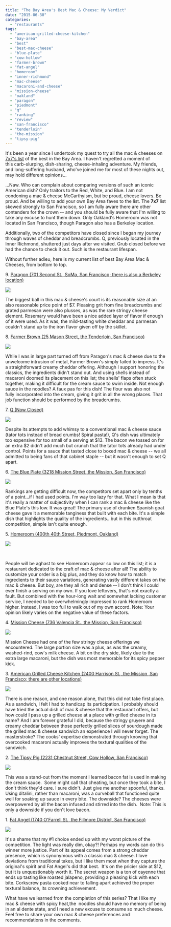 ```yaml
---
title: "The Bay Area's Best Mac & Cheese: My Verdict"
date: "2015-06-30"
categories:
  - "restaurants"
tags:
  - "american-grilled-cheese-kitchen"
  - "bay-area"
  - "best"
  - "best-mac-cheese"
  - "blue-plate"
  - "cow-hollow"
  - "farmer-brown"
  - "fat-angel"
  - "homeroom"
  - "inner-richmond"
  - "mac-cheese"
  - "macaroni-and-cheese"
  - "mission-cheese"
  - "oakland"
  - "paragon"
  - "piedmont"
  - "q"
  - "ranking"
  - "review"
  - "san-francisco"
  - "tenderloin"
  - "the-mission"
  - "tipsy-pig"
---
```


It's been a year since I undertook my quest to try all the mac & cheeses on [7x7's list](http://www.7x7.com/eat-drink/10-best-mac-n-cheeses-bay-area) of the best in the Bay Area. I haven't regretted a moment of this carb-slurping, dish-sharing, cheese-inhaling adventure. My friends, and long-suffering husband, who've joined me for most of these nights out, may hold different opinions...

...Naw. Who can complain about comparing versions of such an iconic American dish? Only traitors to the Red, White, and Blue. I am not condoning a mac & cheese McCarthyism, but be proud, cheese lovers. Be proud. And be willing to add your own Bay Area faves to the list. The **7x7** list skewed strongly to San Francisco, so I am fully aware there are other contenders for the crown -- and you should be fully aware that I'm willing to take any excuse to hunt them down. Only Oakland's Homeroom was not located in San Francisco, though Paragon also has a Berkeley location.

Additionally, two of the competitors have closed since I began my journey through waves of cheddar and breadcrumbs. Q, previously located in the Inner Richmond, shuttered just days after we visited. Grub closed before we had the chance to check it out. Such is the restaurant lifespan.

Without further adieu, here is my current list of best Bay Area Mac & Cheeses, from bottom to top.

9. [Paragon (701 Second St., SoMa, San Francisco; there is also a Berkeley location)](http://thegourmez.com/2014/11/24/mac-and-cheese-night-6-paragon/)

[![](http://s3.amazonaws.com/thegourmez-wpmedia/2014/11/Paragon_004-500x332.jpg)](http://s3.amazonaws.com/thegourmez-wpmedia/2014/11/Paragon_004-500x332.jpg)

The biggest ball in this mac & cheese's court is its reasonable size at an also reasonable price point of $7. Pleasing grit from fine breadcrumbs and grated parmesan were also plusses, as was the rare stringy cheese element. Rosemary would have been a nice added layer of flavor if enough of it were used. As it was, the mild-tasting white cheddar and parmesan couldn't stand up to the iron flavor given off by the skillet.

8. [Farmer Brown (25 Mason Street, the Tenderloin, San Francisco)](http://thegourmez.com/2015/02/05/mac-cheese-night-7-farmerbrown-review/)

[![](http://s3.amazonaws.com/thegourmez-wpmedia/2015/01/Farmer_Browns_005-500x333.jpg)](http://s3.amazonaws.com/thegourmez-wpmedia/2015/01/Farmer_Browns_005-500x333.jpg)

While I was in large part turned off from Paragon's mac & cheese due to the unwelcome intrusion of metal, Farmer Brown's simply failed to impress. It's a straightforward creamy cheddar offering. Although I support honoring the classics, the ingredients didn't stand out. And using shells instead of macaroni doomed its placement on this list; the shells' flaps often stuck together, making it difficult for the cream sauce to swim inside. Not enough sauce in the noodles? A faux pas for this dish! The flour was also not fully incorporated into the cream, giving it grit in all the wrong places. That job function should be performed by the breadcrumbs.

7. [Q (Now Closed)](http://thegourmez.com/2014/06/24/mac-cheese-night-2-q-restaurant/)

[![](http://s3.amazonaws.com/thegourmez-wpmedia/2014/06/q_mac_n_cheese_009-500x332.jpg)](http://s3.amazonaws.com/thegourmez-wpmedia/2014/06/q_mac_n_cheese_009-500x332.jpg)

Despite its attempts to add whimsy to a conventional mac & cheese sauce (tator tots instead of bread crumbs! Spiral pasta!), Q's dish was ultimately too expensive for too small of a serving at $13. The bacon we tossed on for an extra $2 didn't add much but crunch that the tator tots already had under control. Points for a sauce that tasted close to boxed mac & cheese -- we all admitted to being fans of that cabinet staple -- but it wasn't enough to set Q apart.

6. [The Blue Plate (3218 Mission Street, the Mission, San Francisco)](http://thegourmez.com/2015/06/23/mac-cheese-night-9-the-blue-plate/)

[![](http://s3.amazonaws.com/thegourmez-wpmedia/2015/06/IMG_4734.jpg)](http://s3.amazonaws.com/thegourmez-wpmedia/2015/06/IMG_4734.jpg)

Rankings are getting difficult now, the competitors set apart only by tenths of a point...if I had used points. I'm way too lazy for that. What I mean is that it's really a matter of subjectivity when I can rank a mac & cheese like the Blue Plate's this low. It was great! The primary use of drunken Spanish goat cheese gave it a memorable tanginess that built with each bite. It's a simple dish that highlights the quality of the ingredients...but in this cutthroat competition, simple isn't quite enough.

5. [Homeroom (400th 40th Street, Piedmont, Oakland)](http://thegourmez.com/2014/09/09/mac-cheese-night-4-homeroom-oakland-review/)

[![](http://s3.amazonaws.com/thegourmez-wpmedia/2014/09/Homeroom_009-500x332.jpg)](http://s3.amazonaws.com/thegourmez-wpmedia/2014/09/Homeroom_009-500x332.jpg)

 

People will be aghast to see Homeroom appear so low on this list; it is a restaurant dedicated to the craft of mac & cheese after all! The ability to customize your order is a big plus, and they do know how to match ingredients to their sauce variations, generating vastly different takes on the mac & cheese. But boy, are they all rich and dense -- I don't think I could ever finish a serving on my own. If you love leftovers, that's not exactly a fault. But combined with the hour-long wait and somewhat lacking customer service, I needed to be overwhelmingly impressed to rank Homeroom higher. Instead, I was too full to walk out of my own accord. Note: Your opinion likely varies on the negative value of these factors.

4. [Mission Cheese (736 Valencia St., the Mission, San Francisco)](http://thegourmez.com/2014/06/03/mac-cheese-night-at-mission-cheese/)

![](http://s3.amazonaws.com/thegourmez-wpmedia/2014/05/Mission_Cheese_003-500x332.jpg)

Mission Cheese had one of the few stringy cheese offerings we encountered. The large portion size was a plus, as was the creamy, washed-rind, cow's milk cheese. A bit on the dry side, likely due to the extra large macaroni, but the dish was most memorable for its spicy pepper kick.

3. [American Grilled Cheese Kitchen (2400 Harrison St., the Mission, San Francisco; there are other locations)](http://thegourmez.com/2014/10/30/mac-cheese-night-5-american-grilled-cheese-kitchen/)

[![](http://s3.amazonaws.com/thegourmez-wpmedia/2014/10/American_Grilled_Cheese_007-500x332.jpg)](http://s3.amazonaws.com/thegourmez-wpmedia/2014/10/American_Grilled_Cheese_007-500x332.jpg)

There is one reason, and one reason alone, that this did not take first place. As a sandwich, I felt I had to handicap its participation. I probably should have tried the actual dish of mac & cheese that the restaurant offers, but how could I pass up a grilled cheese at a place with grilled cheese in its name? And I am forever grateful I did, because the stringy gruyere and creamy cheddar between those perfectly grilled slices of sourdough made the grilled mac & cheese sandwich an experience I will never forget. The masterstroke? The cooks' expertise demonstrated through knowing that overcooked macaroni actually improves the textural qualities of the sandwich.

2. [The Tipsy Pig (2231 Chestnut Street, Cow Hollow, San Francisco)](http://thegourmez.com/2014/08/26/mac-cheese-night-3-the-tipsy-pig/)

[![](http://s3.amazonaws.com/thegourmez-wpmedia/2014/08/Tipsy_pig_11-500x332.jpg)](http://s3.amazonaws.com/thegourmez-wpmedia/2014/08/Tipsy_pig_11-500x332.jpg)

This was a stand-out from the moment I learned bacon fat is used in making the cream sauce.  Some might call that cheating, but once they took a bite, I don't think they'd care. I sure didn't. Just give me another spoonful, thanks. Using ditalini, rather than macaroni, was a curveball that functioned quite well for soaking up sauce in every bite. The downside? The cheeses were overpowered by all the bacon infused and stirred into the dish.  Note: This is only a downside if you don't love bacon.

1. [Fat Angel (1740 O'Farrell St., the Fillmore District, San Francisco)](http://thegourmez.com/2015/04/07/mac-cheese-night-8-at-fat-angel/)

[![](http://s3.amazonaws.com/thegourmez-wpmedia/2015/04/Fat_Angel_07-500x333.jpg)](http://s3.amazonaws.com/thegourmez-wpmedia/2015/04/Fat_Angel_07-500x333.jpg)

It's a shame that my #1 choice ended up with my worst picture of the competition. The light was really dim, okay?! Perhaps my words can do this winner more justice. Part of its appeal comes from a strong cheddar presence, which is synonymous with a classic mac & cheese. I love deviations from traditional takes, but I like them most when they capture the original's spirit and Fat Angel's did that best.  It's on the pricier side at $12, but it is unquestionably worth it. The secret weapon is a ton of cayenne that ends up tasting like roasted jalapeno, providing a pleasing kick with each bite. Corkscrew pasta cooked near to falling apart achieved the proper textural balance, its crowning achievement.

What have we learned from the completion of this series? That I like my mac & cheese with spicy heat,the  noodles should have no memory of being in an al dente state, and I need a new excuse to consume so much cheese. Feel free to share your own mac & cheese preferences and recommendations in the comments.
